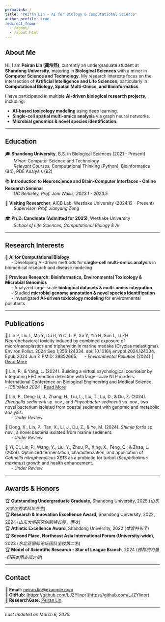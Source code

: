 ```yaml
---
permalink: /
title: "Peiran Lin - AI for Biology & Computational Science"
author_profile: true
redirect_from: 
  - /about/
  - /about.html
---
```


## About Me  
Hi! I am **Peiran Lin (蔺培然)**, currently an undergraduate student at **Shandong University**, majoring in **Biological Sciences** with a minor in **Computer Science and Technology**. My research interests focus on the intersection of **Artificial Intelligence and Life Sciences**, particularly in **Computational Biology, Spatial Multi-Omics, and Bioinformatics**.

I have participated in multiple **AI-driven biological research projects**, including:
- **AI-based toxicology modeling** using deep learning.
- **Single-cell spatial multi-omics analysis** via graph neural networks.
- **Microbial genomics & novel species identification**.

<hr>

## Education  
🎓 **Shandong University**, B.S. in Biological Sciences (2021 - Present)  
&nbsp;&nbsp;&nbsp;&nbsp;&nbsp;&nbsp; *Minor:* Computer Science and Technology  
&nbsp;&nbsp;&nbsp;&nbsp;&nbsp;&nbsp; *Relevant Courses:* Computational Thinking (Python), Bioinformatics (94), PDE Analysis (92)  

📚 **Introduction to Neuroscience and Brain-Computer Interfaces - Online Research Seminar**  
&nbsp;&nbsp;&nbsp;&nbsp;&nbsp;&nbsp; *UC Berkeley, Prof. Joni Wallis, 2023.1 - 2023.5*  

🔬 **Visiting Researcher**, AICB Lab, Westlake University (2024.12 - Present)  
&nbsp;&nbsp;&nbsp;&nbsp;&nbsp;&nbsp; *Supervisor: Prof. Jianyang Zeng*  

🎓 **Ph.D. Candidate (Admitted for 2025)**, Westlake University  
&nbsp;&nbsp;&nbsp;&nbsp;&nbsp;&nbsp; *School of Life Sciences, Computational Biology & AI*  


<hr>

## Research Interests  
🧠 **AI for Computational Biology**  
&nbsp;&nbsp;&nbsp;&nbsp; - Developing AI-driven methods for **single-cell multi-omics analysis** in biomedical research and disease modeling  

🔬 **Previous Research: Bioinformatics, Environmental Toxicology & Microbial Genomics**  
&nbsp;&nbsp;&nbsp;&nbsp; - Analyzed large-scale **biological datasets & multi-omics integration**  
&nbsp;&nbsp;&nbsp;&nbsp; - Studied **microbial genome annotation & novel species identification**  
&nbsp;&nbsp;&nbsp;&nbsp; - Investigated **AI-driven toxicology modeling** for environmental pollutants  



<hr>

## Publications  
📄 Lin P, Liu L, Ma Y, Du R, Yi C, Li P, Xu Y, Yin H, Sun L, Li ZH. Neurobehavioral toxicity induced by combined exposure of micro/nanoplastics and triphenyltin in marine medaka (Oryzias melastigma). Environ Pollut. 2024 Sep 1;356:124334. doi: 10.1016/j.envpol.2024.124334. Epub 2024 Jun 7. PMID: 38852665.
&nbsp;&nbsp;&nbsp;&nbsp; - *Environmental Pollution* (2024) | [Read More](https://www.sciencedirect.com/science/article/abs/pii/S0269749124010480)  

📄 Lin, P., & Yang, L. (2024). Building a virtual psychological counselor by integrating EEG emotion detection with large-scale NLP models. International Conference on Biological Engineering and Medical Science. 
&nbsp;&nbsp;&nbsp;&nbsp; - *ICBioMed 2024* | [Read More](https://www.spiedigitallibrary.org/conference-proceedings-of-spie/12924/3013169/Building-a-virtual-psychological-counselor/10.1117/12.3013169.short)  

📄 Lin, P., Deng-Li, J., Zhang, H., Liu, L., Liu, T., Lu, D., & Du, Z. (2024). *Zhengella sedimenti* sp. nov., and *Phycobacter sedimenti* sp. nov., two novel bacterium isolated from coastal sediment with genomic and metabolic analysis.  
&nbsp;&nbsp;&nbsp;&nbsp; - *Under Review*  

📄 Dong, X., Lin, P., Tan, X., Li, J., Du, Z., & Ye, M. (2024). *Shimia fortis* sp. nov., a novel bacteria isolated from marine sediment.  
&nbsp;&nbsp;&nbsp;&nbsp; - *Under Review*  

📄 Yi, C., Lin, P., Wang, Y., Liu, Y., Zhou, P., Xing, X., Feng, Q., & Zhao, L. (2024). Optimized fermentation, characterization, and application of *Cohnella nitrophenolicus* XS13 as a probiotic for turbot (*Scophthalmus maximus*) growth and health enhancement.  
&nbsp;&nbsp;&nbsp;&nbsp; - *Under Review*  



<hr>

## Awards & Honors  
🏆 **Outstanding Undergraduate Graduate**, Shandong University, 2025 (*山东大学优秀本科毕业生*)  
🏆 **Research & Innovation Excellence Award**, Shandong University, 2022, 2024 (*山东大学研究创新特长奖，两次*)  
🏆 **Athletic Excellence Award**, Shandong University, 2022 (*体育特长奖*)  
🏆 **Second Place, Northeast Asia International Forum (University-wide)**, 2023 (*东北亚国际论坛团队全校第二名*)  
🏆 **Model of Scientific Research - Star of League Branch**, 2024 (*榜样的力量·科研类团支部之星*)  


<hr>

## Contact  
📧 **Email:** [peiran.lin@example.com](dariuslin24@gmail.com)  
🔗 **GitHub:** [https://github.com/LJZYlinpr](https://github.com/LJZYlinpr)  
🔗 **ResearchGate:** [Peiran Lin](https://www.researchgate.net/profile/Peiran-Lin-2?ev=hdr_xprf&_sg=sHbDeuDq6jAsMLOedDhZVXEztzIHBAsGsMEkGRCfqK5s8QM3XDH-LfTftgoadqVOQfuAFzS2uOECde_pjK9a4dVy)  

---

*Last updated on March 6, 2025.*
